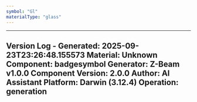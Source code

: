```yaml
---
symbol: "Gl"
materialType: "glass"
---
```


---
Version Log - Generated: 2025-09-23T23:26:48.155573
Material: Unknown
Component: badgesymbol
Generator: Z-Beam v1.0.0
Component Version: 2.0.0
Author: AI Assistant
Platform: Darwin (3.12.4)
Operation: generation
---